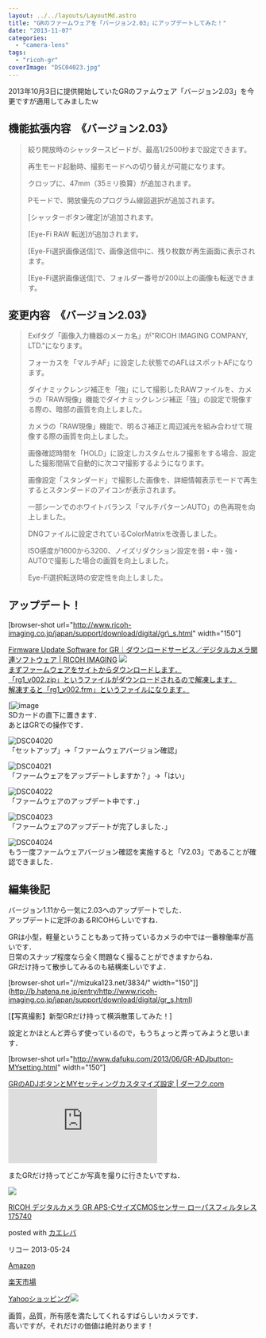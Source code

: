 ```yaml
---
layout: ../../layouts/LayoutMd.astro
title: "GRのファームウェアを「バージョン2.03」にアップデートしてみた！"
date: "2013-11-07"
categories: 
  - "camera-lens"
tags: 
  - "ricoh-gr"
coverImage: "DSC04023.jpg"
---
```


2013年10月3日に提供開始していたGRのファムウェア「バージョン2.03」を今更ですが適用してみましたｗ

## 機能拡張内容　《バージョン2.03》

> 絞り開放時のシャッタースピードが、最高1/2500秒まで設定できます。
> 
> 再生モード起動時、撮影モードへの切り替えが可能になります。
> 
> クロップに、47mm（35ミリ換算）が追加されます。
> 
> Pモードで、開放優先のプログラム線図選択が追加されます。
> 
> \[シャッターボタン確定\]が追加されます。
> 
> \[Eye-Fi RAW 転送\]が追加されます。
> 
> \[Eye-Fi選択画像送信\]で、画像送信中に、残り枚数が再生画面に表示されます。
> 
> \[Eye-Fi選択画像送信\]で、フォルダー番号が200以上の画像も転送できます。

## 変更内容　《バージョン2.03》

> Exifタグ「画像入力機器のメーカ名」が"RICOH IMAGING COMPANY, LTD."になります。
> 
> フォーカスを「マルチAF」に設定した状態でのAFLはスポットAFになります。
> 
> ダイナミックレンジ補正を「強」にして撮影したRAWファイルを、カメラの「RAW現像」機能でダイナミックレンジ補正「強」の設定で現像する際の、暗部の画質を向上しました。
> 
> カメラの「RAW現像」機能で、明るさ補正と周辺減光を組み合わせて現像する際の画質を向上しました。
> 
> 画像確認時間を「HOLD」に設定しカスタムセルフ撮影をする場合、設定した撮影間隔で自動的に次コマ撮影するようになります。
> 
> 画像設定「スタンダード」で撮影した画像を、詳細情報表示モードで再生するとスタンダードのアイコンが表示されます。
> 
> 一部シーンでのホワイトバランス「マルチパターンAUTO」の色再現を向上しました。
> 
> DNGファイルに設定されているColorMatrixを改善しました。
> 
> ISO感度が1600から3200、ノイズリダクション設定を弱・中・強・AUTOで撮影した場合の画質を向上しました。
> 
> Eye-Fi選択転送時の安定性を向上しました。

## アップデート！

\[browser-shot url="http://www.ricoh-imaging.co.jp/japan/support/download/digital/gr\_s.html" width="150"\]

[Firmware Update Software for GR｜ダウンロードサービス／デジタルカメラ関連ソフトウェア | RICOH IMAGING](http://www.ricoh-imaging.co.jp/japan/support/download/digital/gr_s.html) [![](/archive/images/image5.png)  
まずファームウェアをサイトからダウンロードします．  
「rg1\_v002.zip」というファイルがダウンロードされるので解凍します．  
解凍すると「rg1\_v002.frm」というファイルになります．](http://b.hatena.ne.jp/entry/http://www.ricoh-imaging.co.jp/japan/support/download/digital/gr_s.html)

 [![image](/archive/images/image6.png "image")   
SDカードの直下に置きます．  
あとはGRでの操作です．

![DSC04020](/archive/images/DSC04020.jpg "DSC04020")  
「セットアップ」→「ファームウェアバージョン確認」

![DSC04021](/archive/images/DSC04021.jpg "DSC04021")  
「ファームウェアをアップデートしますか？」→「はい」

![DSC04022](/archive/images/DSC04022.jpg "DSC04022")  
「ファームウェアのアップデート中です．」

![DSC04023](/archive/images/DSC04023.jpg "DSC04023")  
「ファームウェアのアップデートが完了しました．」

![DSC04024](/archive/images/DSC04024.jpg "DSC04024")   
もう一度ファームウェアバージョン確認を実施すると「V2.03」であることが確認できました．

## 編集後記

バージョン1.11から一気に2.03へのアップデートでした．  
アップデートに定評のあるRICOHらしいですね．

GRは小型，軽量ということもあって持っているカメラの中では一番稼働率が高いです．  
日常のスナップ程度なら全く問題なく撮ることができますからね．  
GRだけ持って散歩してみるのも結構楽しいですよ．

\[browser-shot url="//mizuka123.net/3834/" width="150"\]](http://b.hatena.ne.jp/entry/http://www.ricoh-imaging.co.jp/japan/support/download/digital/gr_s.html)

[](http://b.hatena.ne.jp/entry/http://www.ricoh-imaging.co.jp/japan/support/download/digital/gr_s.html)[【写真撮影】新型GRだけ持って横浜散策してみた！]

設定とかほとんど弄らず使っているので，もうちょっと弄ってみようと思います．

\[browser-shot url="http://www.dafuku.com/2013/06/GR-ADJbutton-MYsetting.html" width="150"\]

[GRのADJボタンとMYセッティングカスタマイズ設定 | ダーフク.com](http://www.dafuku.com/2013/06/GR-ADJbutton-MYsetting.html) [![](http://b.hatena.ne.jp/entry/image/http://www.dafuku.com/2013/06/GR-ADJbutton-MYsetting.html)](http://b.hatena.ne.jp/entry/http://www.dafuku.com/2013/06/GR-ADJbutton-MYsetting.html)

またGRだけ持ってどこか写真を撮りに行きたいですね．

[![](/archive/images/51l2yAOyf1L._SL160_.jpg)](https://www.amazon.co.jp/exec/obidos/ASIN/B00CE2V2VI/mizuka123-22/ref=nosim/)

[RICOH デジタルカメラ GR APS-CサイズCMOSセンサー ローパスフィルタレス 175740](https://www.amazon.co.jp/exec/obidos/ASIN/B00CE2V2VI/mizuka123-22/ref=nosim/)

posted with [カエレバ](http://kaereba.com)

リコー 2013-05-24

[Amazon](http://www.amazon.co.jp/gp/search?keywords=GR%20APS-C%83T%83C%83YCMOS%83Z%83%93%83T%81%5B%20%83%8D%81%5B%83p%83X&__mk_ja_JP=%83J%83%5E%83J%83i&tag=mizuka123-22 "アマゾン")

[楽天市場](http://hb.afl.rakuten.co.jp/hgc/032b53ee.4b34c5ee.0f4a541e.f440145e/?pc=http%3A%2F%2Fsearch.rakuten.co.jp%2Fsearch%2Fmall%2FGR%2520APS-C%25E3%2582%25B5%25E3%2582%25A4%25E3%2582%25BACMOS%25E3%2582%25BB%25E3%2583%25B3%25E3%2582%25B5%25E3%2583%25BC%2520%25E3%2583%25AD%25E3%2583%25BC%25E3%2583%2591%25E3%2582%25B9%2F-%2Ff.1-p.1-s.1-sf.0-st.A-v.2%3Fx%3D0%26scid%3Daf_ich_link_urltxt%26m%3Dhttp%3A%2F%2Fm.rakuten.co.jp%2F "楽天市場")

[Yahooショッピング![](//ad.jp.ap.valuecommerce.com/servlet/gifbanner?sid=3066752&pid=881990642)](//ck.jp.ap.valuecommerce.com/servlet/referral?sid=3066752&pid=881990642&vc_url=http%3A%2F%2Fshopping.search.yahoo.co.jp%2Fsearch%3FuIv%3Don%26ei%3DUTF-8%26tab_ex%3Dcommerce%26slider%3D0%26va%3DGR%2520APS-C%25E3%2582%25B5%25E3%2582%25A4%25E3%2582%25BACMOS%25E3%2582%25BB%25E3%2583%25B3%25E3%2582%25B5%25E3%2583%25BC%2520%25E3%2583%25AD%25E3%2583%25BC%25E3%2583%2591%25E3%2582%25B9 "Yahooショッピング")

画質，品質，所有感を満たしてくれるすばらしいカメラです．  
高いですが，それだけの価値は絶対あります！

